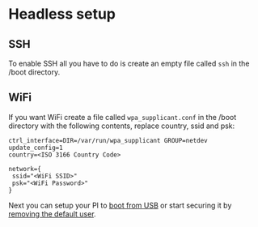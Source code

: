 # Headless setup
## SSH
To enable SSH all you have to do is create an empty file called `ssh` in the /boot directory.

## WiFi
If you want WiFi create a file called `wpa_supplicant.conf` in the /boot directory with the following contents, replace country, ssid and psk:
```
ctrl_interface=DIR=/var/run/wpa_supplicant GROUP=netdev
update_config=1
country=<ISO 3166 Country Code>

network={
 ssid="<WiFi SSID>"
 psk="<WiFi Password>"
}
```

Next you can setup your PI to [boot from USB](https://github.com/eremt/pi-server/blob/master/docs/boot-usb.md) or start securing it by [removing the default user](https://github.com/eremt/pi-server/blob/master/docs/user.md).
